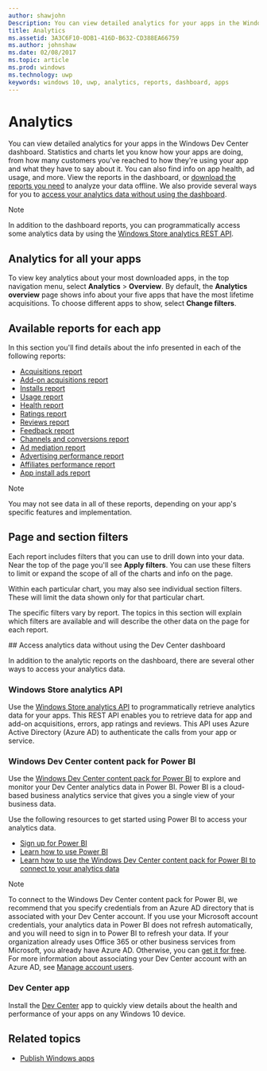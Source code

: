 ```yaml
---
author: shawjohn
Description: You can view detailed analytics for your apps in the Windows Dev Center dashboard.
title: Analytics
ms.assetid: 3A3C6F10-0DB1-416D-B632-CD388EA66759
ms.author: johnshaw
ms.date: 02/08/2017
ms.topic: article
ms.prod: windows
ms.technology: uwp
keywords: windows 10, uwp, analytics, reports, dashboard, apps
---
```


# Analytics

You can view detailed analytics for your apps in the Windows Dev Center dashboard. Statistics and charts let you know how your apps are doing, from how many customers you've reached to how they're using your app and what they have to say about it. You can also find info on app health, ad usage, and more. View the reports in the dashboard, or [download the reports you need](download-analytic-reports.md) to analyze your data offline. We also provide several ways for you to [access your analytics data without using the dashboard](#no-dashboard).

> [!NOTE]
> In addition to the dashboard reports, you can programmatically access some analytics data by using the [Windows Store analytics REST API](../monetize/access-analytics-data-using-windows-store-services.md).

## Analytics for all your apps

To view key analytics about your most downloaded apps, in the top navigation menu, select **Analytics** > **Overview**. By default, the **Analytics overview** page shows info about your five apps that have the most lifetime acquisitions. To choose different apps to show, select **Change filters**.

## Available reports for each app

In this section you'll find details about the info presented in each of the following reports:

-   [Acquisitions report](acquisitions-report.md)
-   [Add-on acquisitions report](add-on-acquisitions-report.md)
-   [Installs report](installs-report.md)
-   [Usage report](usage-report.md)
-   [Health report](health-report.md)
-   [Ratings report](ratings-report.md)
-   [Reviews report](reviews-report.md)
-   [Feedback report](feedback-report.md)
-   [Channels and conversions report](channels-and-conversions-report.md)
-   [Ad mediation report](ad-mediation-report.md)
-   [Advertising performance report](advertising-performance-report.md)
-   [Affiliates performance report](affiliates-performance-report.md)
-   [App install ads report](app-install-ads-reports.md)

> [!NOTE]
> You may not see data in all of these reports, depending on your app's specific features and implementation.

## Page and section filters

Each report includes filters that you can use to drill down into your data. Near the top of the page you'll see **Apply filters**. You can use these filters to limit or expand the scope of all of the charts and info on the page.

Within each particular chart, you may also see individual section filters. These will limit the data shown only for that particular chart.

The specific filters vary by report. The topics in this section will explain which filters are available and will describe the other data on the page for each report.

<span id="no-dashboard"/>
## Access analytics data without using the Dev Center dashboard

In addition to the analytic reports on the dashboard, there are several other ways to access your analytics data.

### Windows Store analytics API

Use the [Windows Store analytics API](../monetize/access-analytics-data-using-windows-store-services.md) to programmatically retrieve analytics data for your apps. This REST API enables you to retrieve data for app and add-on acquisitions, errors, app ratings and reviews. This API uses Azure Active Directory (Azure AD) to authenticate the calls from your app or service.

### Windows Dev Center content pack for Power BI

Use the [Windows Dev Center content pack for Power BI](https://powerbi.microsoft.com/documentation/powerbi-content-pack-windows-dev-center/) to explore and monitor your Dev Center analytics data in Power BI. Power BI is a cloud-based business analytics service that gives you a single view of your business data.

Use the following resources to get started using Power BI to access your analytics data.

* [Sign up for Power BI](https://powerbi.microsoft.com/documentation/powerbi-service-self-service-signup-for-power-bi/)
* [Learn how to use Power BI](https://powerbi.microsoft.com/guided-learning/)
* [Learn how to use the Windows Dev Center content pack for Power BI to connect to your analytics data](https://powerbi.microsoft.com/documentation/powerbi-content-pack-windows-dev-center/)

> [!NOTE]
> To connect to the Windows Dev Center content pack for Power BI, we recommend that you specify credentials from an Azure AD directory that is associated with your Dev Center account. If you use your Microsoft account credentials, your analytics data in Power BI does not refresh automatically, and you will need to sign in to Power BI to refresh your data. If your organization already uses Office 365 or other business services from Microsoft, you already have Azure AD. Otherwise, you can [get it for free](http://go.microsoft.com/fwlink/p/?LinkId=703757). For more information about associating your Dev Center account with an Azure AD, see [Manage account users](manage-account-users.md).

### Dev Center app

Install the [Dev Center](https://www.microsoft.com/store/apps/dev-center/9nblggh4r5ws) app to quickly view details about the health and performance of your apps on any Windows 10 device.

## Related topics
- [Publish Windows apps](index.md)
